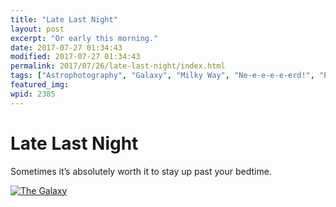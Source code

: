 ```yaml
---
title: "Late Last Night"
layout: post
excerpt: "Or early this morning."
date: 2017-07-27 01:34:43
modified: 2017-07-27 01:34:43
permalink: 2017/07/26/late-last-night/index.html
tags: ["Astrophotography", "Galaxy", "Milky Way", "Ne-e-e-e-e-erd!", "Photos"]
featured_img: 
wpid: 2385
---
```


# Late Last Night

Sometimes it’s absolutely worth it to stay up past your bedtime.

[![The Galaxy](https://live.staticflickr.com/4311/36049934071_0e404d2a27_z.jpg)](https://www.flickr.com/photos/pj/36049934071)